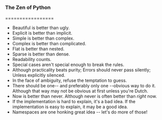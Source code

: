 ### The Zen of Python
=================

- Beautiful is better than ugly.
- Explicit is better than implicit.
- Simple is better than complex.
- Complex is better than complicated.
- Flat is better than nested.
- Sparse is better than dense.
- Readability counts.
- Special cases aren't special enough to break the rules.
- Although practicality beats purity; Errors should never pass silently; Unless explicitly silenced.
- In the face of ambiguity, refuse the temptation to guess.
- There should be one-- and preferably only one --obvious way to do it. Although that way may not be obvious at first unless you're Dutch.
- Now is better than never. Although never is often better than *right* now. 
- If the implementation is hard to explain, it's a bad idea. If the implementation is easy to explain, it may be a good idea.
- Namespaces are one honking great idea -- let's do more of those!
